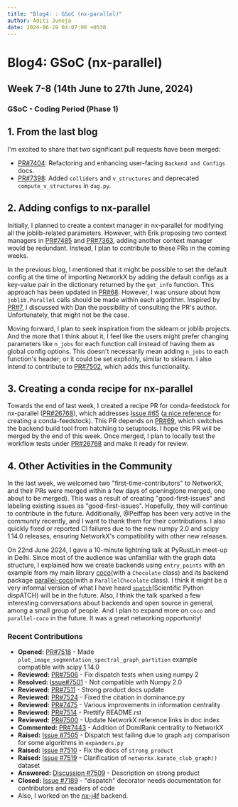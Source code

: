 ```yaml
---
title: "Blog4: : GSoC (nx-parallel)"
author: Aditi Juneja
date: 2024-06-29 04:07:00 +0530
---
```


# Blog4: GSoC (nx-parallel)

## Week 7-8 (14th June to 27th June, 2024)

### GSoC - Coding Period (Phase 1)

## 1. From the last blog

I'm excited to share that two significant pull requests have been merged:
- [PR#7404](https://github.com/networkx/networkx/pull/7404): Refactoring and enhancing user-facing `Backend and Configs` docs.
- [PR#7398](https://github.com/networkx/networkx/pull/7398): Added `colliders` and `v_structures` and deprecated `compute_v_structures` in `dag.py`.

## 2. Adding configs to nx-parallel

Initially, I planned to create a context manager in nx-parallel for modifying all the joblib-related parameters. However, with Erik proposing two context managers in [PR#7485](https://github.com/networkx/networkx/pull/7485) and [PR#7363](https://github.com/networkx/networkx/pull/7363), adding another context manager would be redundant. Instead, I plan to contribute to these PRs in the coming weeks.

In the previous blog, I mentioned that it might be possible to set the default config at the time of importing NetworkX by adding the default configs as a key-value pair in the dictionary returned by the `get_info` function. This approach has been updated in [PR#68](https://github.com/networkx/nx-parallel/pull/68). However, I was unsure about how `joblib.Parallel` calls should be made within each algorithm. Inspired by [PR#7](https://github.com/networkx/nx-parallel/pull/7), I discussed with Dan the possibility of consulting the PR's author. Unfortunately, that might not be the case.

Moving forward, I plan to seek inspiration from the sklearn or joblib projects. And the more that I think about it, I feel like the users might prefer changing parameters like `n_jobs` for each function call instead of having them as global config options. This doesn't necessarily mean adding `n_jobs` to each function's header; or it could be set explicitly, similar to sklearn. I also intend to contribute to [PR#7502](https://github.com/networkx/networkx/pull/7502), which adds this functionality.

## 3. Creating a conda recipe for nx-parallel

Towards the end of last week, I created a recipe PR for conda-feedstock for nx-parallel ([PR#26768](https://github.com/conda-forge/staged-recipes/pull/26768)), which addresses [Issue #65](https://github.com/networkx/nx-parallel/issues/65) ([a nice reference](https://www.pyopensci.org/python-package-guide/tutorials/publish-conda-forge.html) for creating a conda-feedstock). This PR depends on [PR#69](https://github.com/networkx/nx-parallel/pull/69), which switches the backend build tool from hatchling to setuptools. I hope this PR will be merged by the end of this week. Once merged, I plan to locally test the workflow tests under [PR#26768](https://github.com/conda-forge/staged-recipes/pull/26768) and make it ready for review.

## 4. Other Activities in the Community

In the last week, we welcomed two "first-time-contributors" to NetworkX, and their PRs were merged within a few days of opening(one merged, one about to be merged). This was a  result of creating "good-first-issues" and labeling existing issues as "good-first-issues". Hopefully, they will continue to contribute in the future. Additionally, @Peiffap has been very active in the community recently, and I want to thank them for their contributions. I also quickly fixed or reported CI failures due to the new numpy 2.0 and scipy 1.14.0 releases, ensuring NetworkX's compatibility with other new releases.

On 22nd June 2024, I gave a 10-minute lightning talk at PyRustLin meet-up in Delhi. Since most of the audience was unfamiliar with the graph data structure, I explained how we create backends using `entry_points` with an example from my main library [coco](https://github.com/Schefflera-Arboricola/coco)(with a `Chocolate` class) and its backend package [parallel-coco](https://github.com/Schefflera-Arboricola/parallel-coco)(with a `ParallelChocolate` class). I think it might be a very informal version of what I have heard [`spatch`](https://github.com/scientific-python/spatch)(Scientific Python dispATCH) will be in the future. Also, I think the talk sparked a few interesting conversations about backends and open source in general, among a small group of people. And I plan to expand more on `coco` and `parallel-coco` in the future. It was a great networking opportunity!

### Recent Contributions

- **Opened:** [PR#7518](https://github.com/networkx/networkx/pull/7518) - Made `plot_image_segmentation_spectral_graph_partition` example compatible with scipy 1.14.0
- **Reviewed:** [PR#7506](https://github.com/networkx/networkx/pull/7506) - Fix dispatch tests when using numpy 2
- **Resolved:** [Issue#7501](https://github.com/networkx/networkx/issues/7501) - Not compatible with Numpy 2.0
- **Reviewed:** [PR#7511](https://github.com/networkx/networkx/pull/7511) - Strong product docs update
- **Reviewed:** [PR#7524](https://github.com/networkx/networkx/pull/7524) - Fixed the citation in dominance.py
- **Reviewed:** [PR#7475](https://github.com/networkx/networkx/pull/7475) - Various improvements in information centrality
- **Reviewed:** [PR#7514](https://github.com/networkx/networkx/pull/7514) - Prettify README.rst
- **Reviewed:** [PR#7500](https://github.com/networkx/networkx/pull/7500) - Update NetworkX reference links in doc index
- **Commented:** [PR#7443](https://github.com/networkx/networkx/pull/7443) - Addition of DomiRank centrality to NetworkX
- **Raised:** [Issue #7505](https://github.com/networkx/networkx/issues/7505) - Dispatch test failing due to graph `adj` comparison for some algorithms in `expanders.py`
- **Raised:** [Issue #7510](https://github.com/networkx/networkx/issues/7510) - Fix the docs of `strong_product`
- **Raised:** [Issue #7519](https://github.com/networkx/networkx/issues/7519) - Clarification of `networkx.karate_club_graph()` dataset
- **Answered:** [Discussion #7509](https://github.com/networkx/networkx/discussions/7509) - Description on strong product
- **Closed:** [Issue #7189](https://github.com/networkx/networkx/issues/7189) - "dispatch" decorator needs documentation for contributors and readers of code
- Also, I worked on the [nx-j4f](https://github.com/Schefflera-Arboricola/nx-j4f) backend.
